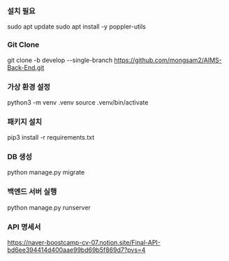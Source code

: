 
### 설치 필요

sudo apt update
sudo apt install -y poppler-utils

### Git Clone

git clone -b develop --single-branch https://github.com/mongsam2/AIMS-Back-End.git

### 가상 환경 설정

python3 -m venv .venv
source .venv/bin/activate

### 패키지 설치

pip3 install -r requirements.txt

### DB 생성

python manage.py migrate

### 백엔드 서버 실행

python manage.py runserver

### API 명세서      
https://naver-boostcamp-cv-07.notion.site/Final-API-bd6ee394414d400aae99bd69b5f869d7?pvs=4

